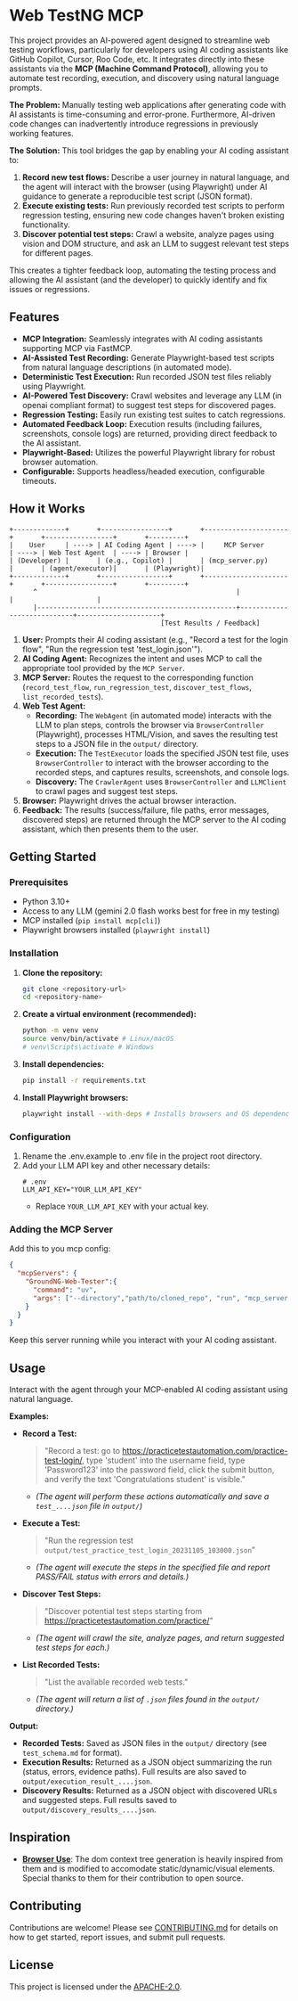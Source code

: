 # Web TestNG MCP

This project provides an AI-powered agent designed to streamline web testing workflows, particularly for developers using AI coding assistants like GitHub Copilot, Cursor, Roo Code, etc. It integrates directly into these assistants via the **MCP (Machine Command Protocol)**, allowing you to automate test recording, execution, and discovery using natural language prompts.

**The Problem:** Manually testing web applications after generating code with AI assistants is time-consuming and error-prone. Furthermore, AI-driven code changes can inadvertently introduce regressions in previously working features.

**The Solution:** This tool bridges the gap by enabling your AI coding assistant to:

1.  **Record new test flows:** Describe a user journey in natural language, and the agent will interact with the browser (using Playwright) under AI guidance to generate a reproducible test script (JSON format).
2.  **Execute existing tests:** Run previously recorded test scripts to perform regression testing, ensuring new code changes haven't broken existing functionality.
3.  **Discover potential test steps:** Crawl a website, analyze pages using vision and DOM structure, and ask an LLM to suggest relevant test steps for different pages.

This creates a tighter feedback loop, automating the testing process and allowing the AI assistant (and the developer) to quickly identify and fix issues or regressions.

## Features

*   **MCP Integration:** Seamlessly integrates with AI coding assistants supporting MCP via FastMCP.
*   **AI-Assisted Test Recording:** Generate Playwright-based test scripts from natural language descriptions (in automated mode).
*   **Deterministic Test Execution:** Run recorded JSON test files reliably using Playwright.
*   **AI-Powered Test Discovery:** Crawl websites and leverage any LLM (in openai compliant format) to suggest test steps for discovered pages.
*   **Regression Testing:** Easily run existing test suites to catch regressions.
*   **Automated Feedback Loop:** Execution results (including failures, screenshots, console logs) are returned, providing direct feedback to the AI assistant.
*   **Playwright-Based:** Utilizes the powerful Playwright library for robust browser automation.
*   **Configurable:** Supports headless/headed execution, configurable timeouts.

## How it Works

```
+-------------+       +-----------------+       +---------------------+       +-----------------+       +---------+
|    User     | ----> | AI Coding Agent | ----> |     MCP Server      | ----> | Web Test Agent  | ----> | Browser |
| (Developer) |       | (e.g., Copilot) |       | (mcp_server.py)     |       | (agent/executor)|       | (Playwright)|
+-------------+       +-----------------+       +---------------------+       +-----------------+       +---------+
      ^                                                  |                            |                     |
      |--------------------------------------------------+----------------------------+---------------------+
                                      [Test Results / Feedback]
```

1.  **User:** Prompts their AI coding assistant (e.g., "Record a test for the login flow", "Run the regression test 'test_login.json'").
2.  **AI Coding Agent:** Recognizes the intent and uses MCP to call the appropriate tool provided by the `MCP Server`.
3.  **MCP Server:** Routes the request to the corresponding function (`record_test_flow`, `run_regression_test`, `discover_test_flows`, `list_recorded_tests`).
4.  **Web Test Agent:**
    *   **Recording:** The `WebAgent` (in automated mode) interacts with the LLM to plan steps, controls the browser via `BrowserController` (Playwright), processes HTML/Vision, and saves the resulting test steps to a JSON file in the `output/` directory.
    *   **Execution:** The `TestExecutor` loads the specified JSON test file, uses `BrowserController` to interact with the browser according to the recorded steps, and captures results, screenshots, and console logs.
    *   **Discovery:** The `CrawlerAgent` uses `BrowserController` and `LLMClient` to crawl pages and suggest test steps.
5.  **Browser:** Playwright drives the actual browser interaction.
6.  **Feedback:** The results (success/failure, file paths, error messages, discovered steps) are returned through the MCP server to the AI coding assistant, which then presents them to the user.

## Getting Started

### Prerequisites

*   Python 3.10+
*   Access to any LLM (gemini 2.0 flash works best for free in my testing)
*   MCP installed (`pip install mcp[cli]`)
*   Playwright browsers installed (`playwright install`)

### Installation

1.  **Clone the repository:**
    ```bash
    git clone <repository-url>
    cd <repository-name>
    ```
2.  **Create a virtual environment (recommended):**
    ```bash
    python -m venv venv
    source venv/bin/activate # Linux/macOS
    # venv\Scripts\activate # Windows
    ```
3.  **Install dependencies:**
    ```bash
    pip install -r requirements.txt
    ```
4.  **Install Playwright browsers:**
    ```bash
    playwright install --with-deps # Installs browsers and OS dependencies
    ```

### Configuration

1.  Rename the .env.example to .env file in the project root directory.
2.  Add your LLM API key and other necessary details:
    ```dotenv
    # .env
    LLM_API_KEY="YOUR_LLM_API_KEY"
    ```
    *   Replace `YOUR_LLM_API_KEY` with your actual key.

### Adding the MCP Server
Add this to you mcp config:
```json
{
  "mcpServers": {
    "GroundNG-Web-Tester":{
      "command": "uv",
      "args": ["--directory","path/to/cloned_repo", "run", "mcp_server.py"]
    }
  }
}
```


Keep this server running while you interact with your AI coding assistant.

## Usage

Interact with the agent through your MCP-enabled AI coding assistant using natural language.

**Examples:**

*   **Record a Test:**
    > "Record a test: go to https://practicetestautomation.com/practice-test-login/, type 'student' into the username field, type 'Password123' into the password field, click the submit button, and verify the text 'Congratulations student' is visible."
    *   *(The agent will perform these actions automatically and save a `test_....json` file in `output/`)*

*   **Execute a Test:**
    > "Run the regression test `output/test_practice_test_login_20231105_103000.json`"
    *   *(The agent will execute the steps in the specified file and report PASS/FAIL status with errors and details.)*

*   **Discover Test Steps:**
    > "Discover potential test steps starting from https://practicetestautomation.com/practice/"
    *   *(The agent will crawl the site, analyze pages, and return suggested test steps for each.)*

*   **List Recorded Tests:**
    > "List the available recorded web tests."
    *   *(The agent will return a list of `.json` files found in the `output/` directory.)*

**Output:**

*   **Recorded Tests:** Saved as JSON files in the `output/` directory (see `test_schema.md` for format).
*   **Execution Results:** Returned as a JSON object summarizing the run (status, errors, evidence paths). Full results are also saved to `output/execution_result_....json`.
*   **Discovery Results:** Returned as a JSON object with discovered URLs and suggested steps. Full results saved to `output/discovery_results_....json`.


## Inspiration
* **[Browser Use](https://github.com/browser-use/browser-use/)**: The dom context tree generation is heavily inspired from them and is modified to accomodate  static/dynamic/visual elements. Special thanks to them for their contribution to open source.

## Contributing

Contributions are welcome! Please see [CONTRIBUTING.md](CONTRIBUTING.md) for details on how to get started, report issues, and submit pull requests.

## License

This project is licensed under the [APACHE-2.0](LICENSE). 

